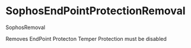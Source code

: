 # SophosEndPointProtectionRemoval
SophosRemoval

Removes EndPoint Protecton
Temper Protection must be disabled
